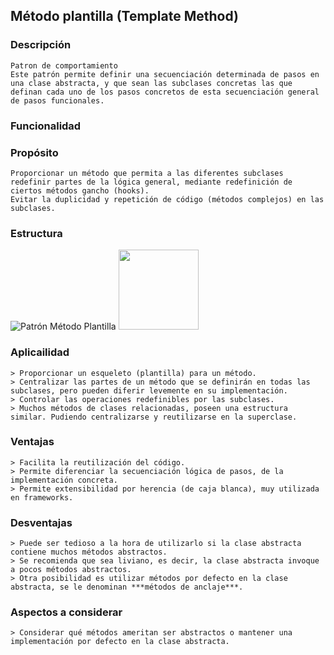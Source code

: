 ## Método plantilla (Template Method)

### Descripción
	Patron de comportamiento
	Este patrón permite definir una secuenciación determinada de pasos en una clase abstracta, y que sean las subclases concretas las que definan cada uno de los pasos concretos de esta secuenciación general de pasos funcionales.

### Funcionalidad

### Propósito
	Proporcionar un método que permita a las diferentes subclases redefinir partes de la lógica general, mediante redefinición de ciertos métodos gancho (hooks).
	Evitar la duplicidad y repetición de código (métodos complejos) en las subclases.

### Estructura
![Patrón Método Plantilla](https://cdn.rawgit.com/jose-manuel-suarez/patrones/desarrollo/template_method/estructura.drawio.svg)
<img src="./estructura.drawio.svg" width="128"/>

### Aplicailidad
	> Proporcionar un esqueleto (plantilla) para un método.
	> Centralizar las partes de un método que se definirán en todas las subclases, pero pueden diferir levemente en su implementación.
	> Controlar las operaciones redefinibles por las subclases.
	> Muchos métodos de clases relacionadas, poseen una estructura similar. Pudiendo centralizarse y reutilizarse en la superclase.

### Ventajas
	> Facilita la reutilización del código.
	> Permite diferenciar la secuenciación lógica de pasos, de la implementación concreta.
	> Permite extensibilidad por herencia (de caja blanca), muy utilizada en frameworks.

### Desventajas
	> Puede ser tedioso a la hora de utilizarlo si la clase abstracta contiene muchos métodos abstractos.
	> Se recomienda que sea liviano, es decir, la clase abstracta invoque a pocos métodos abstractos.
	> Otra posibilidad es utilizar métodos por defecto en la clase abstracta, se le denominan ***métodos de anclaje***.

### Aspectos a considerar
	> Considerar qué métodos ameritan ser abstractos o mantener una implementación por defecto en la clase abstracta.